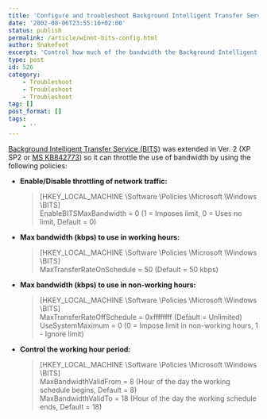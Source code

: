 ```yaml
---
title: 'Configure and troubleshoot Background Intelligent Transfer Service'
date: '2002-08-06T23:55:16+02:00'
status: publish
permalink: /article/winnt-bits-config.html
author: Snakefoot
excerpt: 'Control how much of the bandwidth the Background Intelligent Transfer Service (BITS) is allowed to use.'
type: post
id: 526
category:
    - Troubleshoot
    - Troubleshoot
    - Troubleshoot
tag: []
post_format: []
tags:
    - ''
---
```

[Background Intelligent Transfer Service (BITS)](/article/winnt-services-bits.html) was extended in Ver. 2 (XP SP2 or [MS KB842773](http://support.microsoft.com/kb/842773 "An update package that includes BITS 2.0 and WinHTTP 5.1 is available for Windows Server 2003, for Windows XP, and for Windows 2000 [Q842773]")) so it can throttle the use of bandwidth by using the following policies:
- **Enable/Disable throttling of network traffic:**
  > \[HKEY\_LOCAL\_MACHINE \\Software \\Policies \\Microsoft \\Windows \\BITS\]  
  >  EnableBITSMaxBandwidth = 0 (1 = Imposes limit, 0 = Uses no limit, Default = 0)
- **Max bandwidth (kbps) to use in working hours:**
  > \[HKEY\_LOCAL\_MACHINE \\Software \\Policies \\Microsoft \\Windows \\BITS\]  
  >  MaxTransferRateOnSchedule = 50 (Default = 50 kbps)
- **Max bandwidth (kbps) to use in non-working hours:**
  > \[HKEY\_LOCAL\_MACHINE \\Software \\Policies \\Microsoft \\Windows \\BITS\]  
  >  MaxTransferRateOffSchedule = 0xffffffff (Default = Unlimited)  
  >  UseSystemMaximum = 0 (0 = Impose limit in non-working hours, 1 - Ignore limit)
- **Control the working hour period:**
  > \[HKEY\_LOCAL\_MACHINE \\Software \\Policies \\Microsoft \\Windows \\BITS\]  
  >  MaxBandwidthValidFrom = 8 (Hour of the day the working schedule begins, Default = 8)  
  >  MaxBandwidthValidTo = 18 (Hour of the day the working schedule ends, Default = 18)